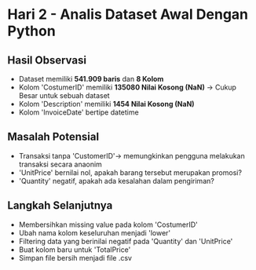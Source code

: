 # Hari 2 - Analis Dataset Awal Dengan Python

## Hasil Observasi

- Dataset memiliki **541.909 baris** dan **8 Kolom**
- Kolom 'CostumerID' memiliki **135080 Nilai Kosong (NaN)** -> Cukup Besar untuk sebuah dataset
- Kolom 'Description' memiliki **1454 Nilai Kosong (NaN)**
- Kolom 'InvoiceDate' bertipe datetime

## Masalah Potensial

- Transaksi tanpa 'CustomerID'-> memungkinkan pengguna melakukan transaksi secara anaonim
- 'UnitPrice' bernilai nol, apakah barang tersebut merupakan promosi?
- 'Quantity' negatif, apakah ada kesalahan dalam pengiriman?

## Langkah Selanjutnya

- Membersihkan missing value pada kolom 'CostumerID'
- Ubah nama kolom keseluruhan menjadi 'lower'
- Filtering data yang berinilai negatif pada 'Quantity' dan 'UnitPrice'
- Buat kolom baru untuk 'TotalPrice'
- Simpan file bersih menjadi file .csv
